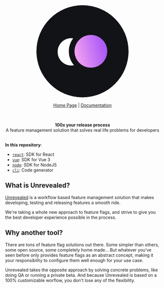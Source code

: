 <br/>

<div align="center" style="margin: 30px;">
<a href="https://unrevealed.tech">
  <img src="https://raw.githubusercontent.com/unrevealedtech/unrevealed/main/assets/monogram.png"   style="width:300px; border-radius: 50%" align="center" />
</a>
<br />
<br />

<div align="center">
    <a href="https://unrevealed.tech">Home Page</a> |
    <a href="https://docs.unrevealed.tech">Documentation</a>
</div>
</div>

<br />

<div align="center"><strong>100x your release process</strong><br>A feature management solution that solves real life problems for developers

<br />

</div>

<br/>

**In this repository**:

- [`react`](/packages/react/): SDK for React
- [`vue`](/packages/vue/): SDK for Vue 3
- [`node`](/packages/node/): SDK for NodeJS
- [`cli`](/packages/cli/): Code generator

## What is Unrevealed?

[Unrevealed](https://unrevealed.tech) is a workflow based feature management solution that makes developing, testing and releasing features a smooth ride.

We're taking a whole new approach to feature flags, and strive to give you the best developer experience possible in the process.

## Why another tool?

There are tons of feature flag solutions out there. Some simpler than others, some open source, some completely home made... But whatever you've seen before only provides feature flags as an abstract concept, making it your responsibility to configure them well enough for your use case.

Unrevealed takes the opposite approach by solving concrete problems, like doing QA or running a private beta. And because Unrevealed is based on a 100% customizable worflow, you don't lose any of the flexibility.
